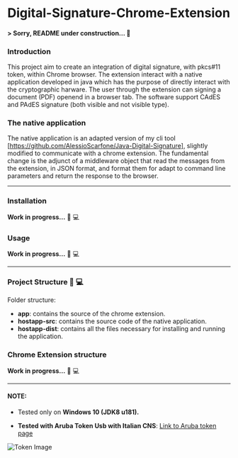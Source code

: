 # Digital-Signature-Chrome-Extension

#### > Sorry, README under construction... :construction_worker: 

### Introduction

This project aim to create an integration of digital signature, with pkcs#11 token, within Chrome browser.
The extension interact with a native application developed in java which has the purpose of directly interact with the cryptographic harware. 
The user through the extension can signing a document (PDF) openend in a browser tab.
The software support CAdES and PAdES signature (both visible and not visible type).

### The native application

The native application is an adapted version of my cli tool [https://github.com/AlessioScarfone/Java-Digital-Signature], slightly modified to communicate with a chrome extension.
The fundamental change is the adjunct of a middleware object that read the messages from the extension, in JSON format, and format them for adapt to command line parameters and return the response to the browser.

----

### Installation
**Work in progress...** :construction_worker: :computer:

### Usage
**Work in progress...** :construction_worker: :computer:

----

### Project Structure  :construction_worker: :computer:

Folder structure:
- **app**: contains the source of the chrome extension.
- **hostapp-src**: contains the source code of the native application.
- **hostapp-dist**: contains all the files necessary for installing and running the application. 


###  Chrome Extension structure
**Work in progress...** :construction_worker: :computer:

-----

#### NOTE:
- Tested only on **Windows 10 (JDK8 u181).**

- **Tested with Aruba Token Usb with Italian CNS**: [Link to Aruba token page](https://www.pec.it/cns-token.aspx)

![Token Image](https://www.pec.it/getattachment/20362be8-daa3-44a6-9a91-4d801245baa7/Token)
